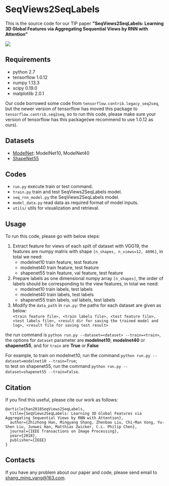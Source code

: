 # SeqViews2SeqLabels
This is the source code for our TIP paper **"SeqViews2SeqLabels: Learning 3D Global Features via Aggregating Sequential Views by RNN with Attention"**

![](http://cgcad.thss.tsinghua.edu.cn/liuyushen/main/small/SeqViews2SeqLabels.png)

## Requirements
+ python 2.7
+ tensorflow 1.0.12
+ numpy 1.13.3
+ scipy 0.19.0
+ matplotlib 2.0.1

Our code borrowed some code from `tensorflow.contrib.legacy_seq2seq`, but the newer version of tensorflow has moved this package to `tensorflow.contrib.seq2seq`, so to run this code, please make sure 
your version of tensorflow has this package(we recommend to use 1.0.12 as ours).

## Datasets
+ [ModelNet](http://modelnet.cs.princeton.edu/): ModelNet10, ModelNet40
+ [ShapeNet55](https://www.shapenet.org/)


## Codes
+ `run.py` execute train or test command.
+ `train.py` train and test SeqViews2SeqLabels model.
+ `seq_rnn_model.py` the SeqViews2SeqLabels model.
+ `model_data.py` read data as required format of model inputs.
+ `utils/` utils for visualization and retrieval.

## Usage
To run this code, please go with below steps:
1. Extract feature for views of each spilt of dataset with VGG19, the features are numpy matrix with shape  `[n_shapes, n_views=12, 4096]`, in total we need:
	+ modelnet10 train feature, test feature
	+ modelnet40 train feature, test feature
	+ shapenet55 train feature, val feature, test feature 
2. Prepare labels as one dimensional numpy array `[n_shapes]`, the order of labels should be corresponding to the view features, in total we need:
	+ modelnet10 train labels, test labels
	+ modelnet40 train labels, test labels
	+ shapenet55 train labels, val labels, test labels
3. Modify the `data_path` in `run.py`:
	the paths for each dataset are given as below:<br />
	`<train feature file>, <train labels file>, <test feature file>, <test labels file>, <result dir for saving the trained model and log>, <result file for saving test result>`

the run command is `python run.py --dataset=<dataset> --train=<train>`, 
	the options for `dataset` parameter are **modelnet10**, **modelnet40** or **shapenet55**,
	and for `train` are **True** or **False**

For example, to train on modelnet10, run the command `python run.py --dataset=modelnet10 --train=True`;<br/>
to test on shapenet55, run the command `python run.py --dataset=shapenet55 --train=False`.

## Citation
If you find this useful, please cite our work as follows:
```
@article{han2018SeqViews2SeqLabels,
  title={SeqViews2SeqLabels: Learning 3D Global Features via Aggregating Sequential Views by RNN with Attention},
  author={Zhizhong Han, Mingyang Shang, Zhenbao Liu, Chi-Man Vong, Yu-Shen Liu, Junwei Han, Matthias Zwicker, C.L. Philip Chen},
  journal={IEEE Transactions on Image Processing},
  year={2018},
  publisher={IEEE}
}
```

## Contacts
If you have any problem about our paper and code, please send email to [shang_ming_yang@163.com](mailto:shang_ming_yang@163.com).
